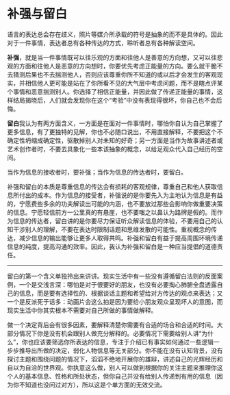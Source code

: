 # 补强与留白

语言的表达总会存在歧义，照片等媒介所承载的符号是抽象的而不是具体的。因此对于一件事情，表达者总有各种传达的方式，聆听者总有各种解读空间。

**补强**，就是当一件事情既可以往乐观的方面和往他人是善意的方向想，又可以往悲观的方面和往他人是恶意的方向想时，你要优先考虑正能量的方向。要么就干脆不去猜测后果也不去揣测他人，否则应该尊重你所不知道的或以后才会发生的客观现实，并相信他人更可能是站在了你所看不见的大气层中考虑问题，而不是瞎点评某个事情和恶意揣测别人。你选择了相信正能量，并因此做了传递正能量的事情，这样结局揭晓后，人们就会发现你在这个“考验”中没有表现得很坏，你自己也不会后悔。

**留白**我认为有两方面含义，一方面是在面对一件事情时，哪怕你自认为自己掌握了更多信息，有了更独特的见解，你也不必随口说出，不用直接解释，不要把这个不确定性坍缩成确定性，驱散掉别人对未知的好奇；另一方面是当作为故事讲述者或艺术创作者时，不要去具象化一些本该抽象的概念，以给足观众代入自己经历的空间。

当作为信息的接收者时，要补强；当作为信息的传达者时，要留白。

补强和留白的本质是尊重信息的传达会有损耗的客观规律，尊重自己和他人获取信息所付出的成本。作为信息的接受者，补强说的是你要先入为主地认为信息是有益的，宁愿费些多余的功夫解读出可能的内涵，也不要放过那些会影响你做重要决策的信息。宁愿轻信前方一公里真的有悬崖，也不要嗤之以鼻认为路牌是假的。而作为信息的传达者，留白讲的是你要尽力保证听众解读信息的体验，不要用自己的认知干涉别人的理解，不要在表达时限制话题和思维发散的可能性。重视概念的传达，减少信息的输出能够让更多人取得共鸣。补强和留白有益于提高周围环境传递信息的纯度，提高沟通的效率。因此，我认为补强和留白是一种应当提倡的道德责任。

---

留白的第一个含义单独拎出来讲讲。现实生活中有一些没有遵循留白法则的反面案例，一个是交浅言深：哪怕是对于很要好的朋友，也没有必要掏心肺腑全盘透露自己的信息，而是要有选择性的、根据谈话主题和希望给对方传达的观点来表达；又一个是反派死于话多：动画片会这么拍是因为要给小朋友观众呈现坏人的意图，而现实生活中你其实根本不需要对自己所做的事情做解释。

做一个决定背后会有很多因素，要解释清楚你需要有合适的场合和合适的时间。大部分情况下你是没有机会跟别人做充分解释的。必要情况下需要给别人讲“为什么”，你也应该要筛选你所表达的信息，专注于介绍已有事实如何通过一些逻辑一步步推导出所做的决定，弱化人物信息等无关部分。你不能在没有认知背景，没有探讨主题和围绕问题的情况下，滔滔不绝地开展你的雄辩，讲述自己的光辉经历和自以为自洽的世界观。你执意这么做，别人可以做到根据你的关注主题来推理你这个人的基本信息、性格和所处状态，但你自己并没有给别人传递到有用的信息（因为你不知道也没问过对方），所以这是个单方面的无效交流。

